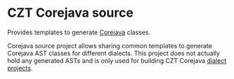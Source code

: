 # CZT Corejava source

Provides templates to generate [Corejava][corejava] classes.

Corejava source project allows sharing common templates to generate Corejava AST classes for
different dialects. This project does not actually hold any generated ASTs and is only used
for building CZT Corejava [dialect projects][corejava-z].

[corejava]: ../index.html
[corejava-z]: ../corejava-z/
